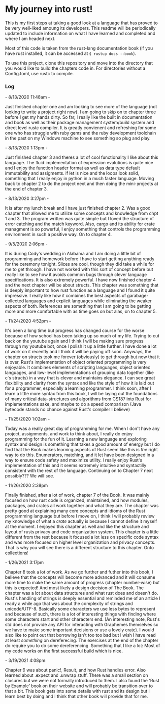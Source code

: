 # My journey into rust!

This is my first steps at taking a good look at a language that has proved to be very well-liked amoung its developers. This readme will be periodically updated to include information on what I have learned and completed and where I am headed next.


Most of this code is taken from the rust-lang documentation book (if you have rust installed, it can be accessed at ```$ rustup docs --book```).


To use this project, clone this repository and move into the directory that you would like to build the chapters code in. For directories without a Config.toml, use rustc to compile.


### Log
\- 8/13/2020 11:48am -

Just finished chapter one and am looking to see more of the language (not looking to write a project right now). I am going to skip on to chapter three before I get my hands dirty. So far, I really like the built in documentation and book as well as their package management system/build system and direct level rustc compiler. It is greatly convienent and refreshing for some one who has struggle with ruby gems and the ruby development toolchain in the past on my Windows machine to see something so plug and play.

\- 8/13/2020 1:13pm -

Just finished chapter 3 and theres a lot of cool functionality I like about this language. The fluid implementation of expression evalutions is quite nice and I enjoy the function header format as well as data type default immutability and assigments. if let is nice and the loops look solid, something that I really enjoy in python in a much faster language. Moving back to chapter 2 to do the project next and then doing the mini-projects at the end of chapter 3.

\- 8/13/2020 3:27pm -

It is after my lunch break and I have just finished chapter 2. Was a good chapter that allowed me to utilize some concepts and knowledge from chpt 1 and 3. The program written was quite simple but I loved the structure of error catching and the match keyword. Also, cargo and its ability for crate managment is so powerful, I enjoy something that controls the programming environment in such a positive way. On to chapter 4.

\- 9/5/2020 2:06pm -

It is during Cody's wedding in Alabama and I am doing a little bit of programming and homework before I have to start getting anything ready for the ceremony tonight. Slices are cool, though they did take a while for me to get through. I have not worked with this sort of concept before but really like to see how it avoids common bugs through clever language specifications. It is also extremely powerful. I have now finished chapter 4 and the next chapter will be about structs. This chapter was something that is deeply important to how rust function as a language and I found it quite impressive. I really like how it combines the best aspects of garabage-collected languages and explicit languages while eliminating the weaker aspects of both. References are something that I am going to be getting more and more comfortable with as time goes on but alas, on to chapter 5.

\- 11/24/2020 4:52pm - 

It's been a long time but progress has changed course for the worse because of how school has been taking up so much of my life. Trying to cut back on the youtube again and I think I will be making sure progress through my youtube bot, once I polish it up a little further. I  have done a lot of work on it recently and I think it will be paying off soon. Anyways, the chapter on structs took me forever (obviously) to get through but now that it is over, Rust's implementation of object oriented programming is very enjoyable. It combines elements of scripting languages, object oriented languages, and low-level implementations of grouping data together (like c's structs) in a way that is clever and maintains elegance. I can see great flexibility and clarity from the syntax and like the style of how it is laid out for a programmer, especially a learning programmer. I think soon, after I learn a little more syntax from this book, I will be laying out the foundations of many critical data-structures and algorithms from CS187 into Rust for implementations sake, and maybe to do a speed comparison (Java bytecode stands no chance against Rust's compiler I believe)

\- 11/25/2020 1:02am -

Today was a really great day of programming for me. When I don't have any project, assignments, and work to think about, I really do enjoy programming for the fun of it. Learning a new language and exploring syntax and design is something that takes a good amount of energy but I do find that the Book makes learning aspects of Rust seem like this is *the* right way to do this. Enumerators, matching, and it let have been designed in a way to ensure code safety and maximize utility. I really enjoy Rust's implementation of this and it seems extremely intuitive and syntactilly consistent with the rest of the language. Continuing on to Chapter 7 next possibly??? We will see.

\- 11/26/2020 2:38pm

Finally finished, after a lot of work, chapter 7 of the Book. It was mainly focused on how rust code is organized, maintained, and how modules, packages, and crates all work together and what they are. The chapter was pretty good at explaining many core concepts and idioms of the Rust programming language but before I move on, I think I will probably review my knowledge of what a *crate* actually is because I cannot define it myself at the moment. I enjoyed this chapter as well and like the structure and layout of rusts privacy and code organization system. This chapter is a little different from the rest because it focused a lot less on specific code syntax and was more focused on higher level organization and privacy concepts. That is why you will see there is a different structure to this chapter. Onto collections!

\- 1/26/2021 3:17pm

Chapter 8 took a lot of work. As we go further and futher into this book, I believe that the concepts will become more advanced and it will consume more time to make the same amount of progress (chapter number-wise) but this is expected! And most likely a design decision of The Book. The chapter was a lot about data structures and what rust does and doesn't do. Rust's handling of strings is deeply essential and reminded me of an article I ready a while ago that was about the complexity of strings and unicode/UTF-8. Basically some characters we use less bytes to represent and because of such, there is a lot of interesting things with finding where some characters start and other characters end. (An interesting note, Rust's std does not provide any API for interacting with Graphemes themselves so we have to make some important decisions or use a lovely crate). I would also like to point out that borrowing isn't too too bad but I wish I have read at least *something* on dereferecing. The exercises at the end of the chapter do require you to do some dereferencing. Something that I like a lot: Most of my code works on the first successful build which is nice.

\- 3/19/2021 4:08pm

Chapter 9 was about panic!, Result, and how Rust handles error. Also learned about .expect and .unwrap stuff. There was a small section on closures but we were not formally introduced to them. I also found the 'Rust by Example' book on their website and will probably be transition over to that a bit. This book gets into some details with rust and its design but I learn best by doing and I think that other book will provide that for me.
